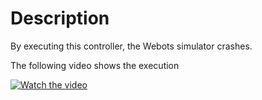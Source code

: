 # Description

By executing this controller, the Webots simulator crashes.

The following video shows the execution 

[![Watch the video](https://img.youtube.com/vi/HhNYX6uOy7g/0.jpg)](https://www.youtube.com/watch?v=HhNYX6uOy7g)
